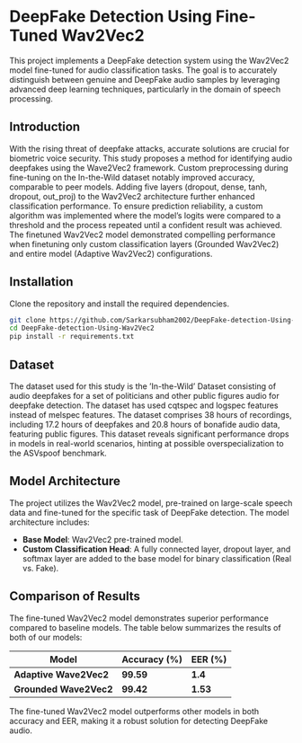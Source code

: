 # DeepFake Detection Using Fine-Tuned Wav2Vec2

This project implements a DeepFake detection system using the Wav2Vec2 model fine-tuned for audio classification tasks. The goal is to accurately distinguish between genuine and DeepFake audio samples by leveraging advanced deep learning techniques, particularly in the domain of speech processing.

## Introduction

With the rising threat of deepfake attacks, accurate solutions are crucial for biometric voice security. This study proposes a method for identifying audio deepfakes using the Wave2Vec2 framework. Custom preprocessing during fine-tuning on the In-the-Wild dataset notably improved accuracy, comparable to peer models. Adding five layers (dropout, dense, tanh, dropout, out_proj) to the Wav2Vec2 architecture further enhanced classification performance. To ensure prediction reliability, a custom algorithm was implemented where the model’s logits were compared to a threshold and the process repeated until a confident result was achieved. The finetuned Wav2Vec2 model demonstrated compelling performance when finetuning only custom classification layers (Grounded Wav2Vec2) and entire model (Adaptive Wav2Vec2) configurations. 

## Installation

Clone the repository and install the required dependencies.

```bash
git clone https://github.com/Sarkarsubham2002/DeepFake-detection-Using-Wav2Vec2.git
cd DeepFake-detection-Using-Wav2Vec2
pip install -r requirements.txt
```

## Dataset

The dataset used for this study is the ’In-the-Wild’ Dataset consisting of audio deepfakes for a set of politicians and other public figures audio for deepfake detection. The dataset has used cqtspec and logspec features instead of melspec features. The dataset comprises 38 hours of recordings, including 17.2 hours of deepfakes and 20.8 hours of bonafide audio data, featuring public figures. This dataset reveals significant performance drops in models in real-world scenarios, hinting at possible overspecialization to the ASVspoof benchmark.

## Model Architecture

The project utilizes the Wav2Vec2 model, pre-trained on large-scale speech data and fine-tuned for the specific task of DeepFake detection. The model architecture includes:

- **Base Model**: Wav2Vec2 pre-trained model.
- **Custom Classification Head**: A fully connected layer, dropout layer, and softmax layer are added to the base model for binary classification (Real vs. Fake).

## Comparison of Results

The fine-tuned Wav2Vec2 model demonstrates superior performance compared to baseline models. The table below summarizes the results of both of our models:

| **Model**               | **Accuracy (%)** | **EER (%)** |
|-------------------------|------------------|-------------|
| **Adaptive Wave2Vec2**  | **99.59**        | **1.4**     |
| **Grounded Wave2Vec2**  | **99.42**        | **1.53**    |

The fine-tuned Wav2Vec2 model outperforms other models in both accuracy and EER, making it a robust solution for detecting DeepFake audio.
